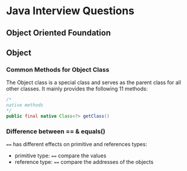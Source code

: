 # Java Interview Questions

## Object Oriented Foundation


## Object
### Common Methods for Object Class
The Object class is a special class and serves as the parent class for all other classes. It mainly provides the following 11 methods:
```java
/*
native methods
*/
public final native Class<?> getClass()

```


### Difference between == & equals()
`==` has different effects on primitive and references types:
* primitive type: `==` compare the values
* reference type: `==` compare the addresses of the objects

